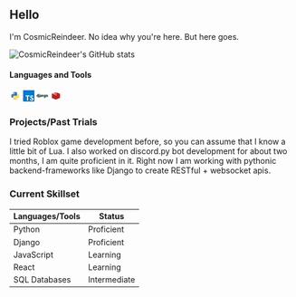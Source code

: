## Hello
I'm CosmicReindeer. No idea why you're here. But here goes.

![CosmicReindeer's GitHub stats](https://github-readme-stats.vercel.app/api?username=CosmicReindeer&custom_title=CosmicReindeer's+Stats&count_private=true&include_all_commits=true&hide=contribs,issues&theme=react)

#### Languages and Tools
<code><img height="20" src ="https://raw.githubusercontent.com/github/explore/80688e429a7d4ef2fca1e82350fe8e3517d3494d/topics/python/python.png"/></code>
<code><img height="20" src="https://raw.githubusercontent.com/github/explore/80688e429a7d4ef2fca1e82350fe8e3517d3494d/topics/typescript/typescript.png"></code>
<code><img height="20" src="https://raw.githubusercontent.com/github/explore/80688e429a7d4ef2fca1e82350fe8e3517d3494d/topics/django/django.png"/></code>
<code><img height="20" src="https://raw.githubusercontent.com/github/explore/80688e429a7d4ef2fca1e82350fe8e3517d3494d/topics/redis/redis.png"/></code>


### Projects/Past Trials
I tried Roblox game development before, so you can assume that I know a little bit of Lua.
I also worked on discord.py bot development for about two months, I am quite proficient in it.
Right now I am working with pythonic backend-frameworks like Django to create RESTful + websocket apis.

### Current Skillset
| Languages/Tools | Status       |
|-----------------|--------------|
| Python          | Proficient   |
| Django          | Proficient   |
| JavaScript      | Learning     |
| React           | Learning     |
| SQL Databases   | Intermediate |

<!--
**PsychicSimp/PsychicSimp** is a ✨ _special_ ✨ repository because its `README.md` (this file) appears on your GitHub profile.

Here are some ideas to get you started:

- 🔭 I’m currently working on ...
- 🌱 I’m currently learning ...
- 👯 I’m looking to collaborate on ...
- 🤔 I’m looking for help with ...
- 💬 Ask me about ...
- 📫 How to reach me: ...
- 😄 Pronouns: ...
- ⚡ Fun fact: ...
-->
